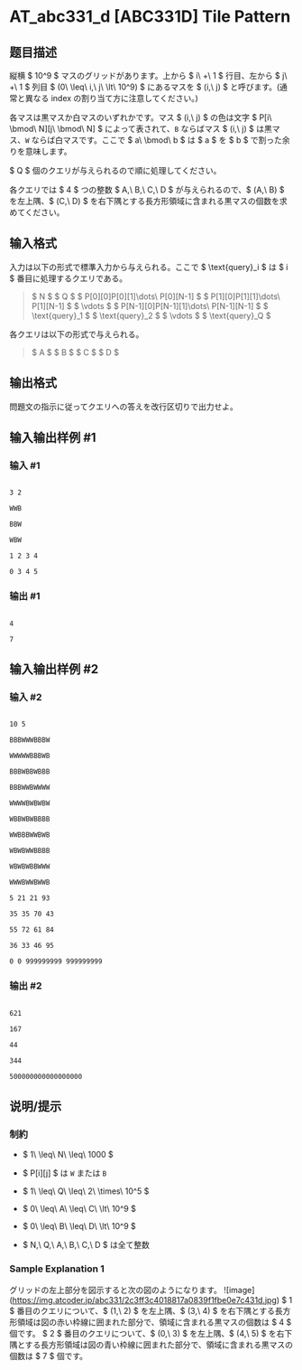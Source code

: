 # AT_abc331_d [ABC331D] Tile Pattern

## 题目描述

[problemUrl]: https://atcoder.jp/contests/abc331/tasks/abc331_d

縦横 $ 10^9 $ マスのグリッドがあります。上から $ i\ +\ 1 $ 行目、左から $ j\ +\ 1 $ 列目 $ (0\ \leq\ i,\ j\ \lt\ 10^9) $ にあるマスを $ (i,\ j) $ と呼びます。(通常と異なる index の割り当て方に注意してください。)  
 各マスは黒マスか白マスのいずれかです。マス $ (i,\ j) $ の色は文字 $ P[i\ \bmod\ N][j\ \bmod\ N] $ によって表されて、`B` ならばマス $ (i,\ j) $ は黒マス、`W` ならば白マスです。ここで $ a\ \bmod\ b $ は $ a $ を $ b $ で割った余りを意味します。

$ Q $ 個のクエリが与えられるので順に処理してください。  
 各クエリでは $ 4 $ つの整数 $ A,\ B,\ C,\ D $ が与えられるので、$ (A,\ B) $ を左上隅、$ (C,\ D) $ を右下隅とする長方形領域に含まれる黒マスの個数を求めてください。

## 输入格式

入力は以下の形式で標準入力から与えられる。ここで $ \text{query}_i $ は $ i $ 番目に処理するクエリである。

> $ N $ $ Q $ $ P[0][0]P[0][1]\dots\ P[0][N-1] $ $ P[1][0]P[1][1]\dots\ P[1][N-1] $ $ \vdots $ $ P[N-1][0]P[N-1][1]\dots\ P[N-1][N-1] $ $ \text{query}_1 $ $ \text{query}_2 $ $ \vdots $ $ \text{query}_Q $

各クエリは以下の形式で与えられる。

> $ A $ $ B $ $ C $ $ D $

## 输出格式

問題文の指示に従ってクエリへの答えを改行区切りで出力せよ。

## 输入输出样例 #1

### 输入 #1

```
3 2
WWB
BBW
WBW
1 2 3 4
0 3 4 5
```

### 输出 #1

```
4
7
```

## 输入输出样例 #2

### 输入 #2

```
10 5
BBBWWWBBBW
WWWWWBBBWB
BBBWBBWBBB
BBBWWBWWWW
WWWWBWBWBW
WBBWBWBBBB
WWBBBWWBWB
WBWBWWBBBB
WBWBWBBWWW
WWWBWWBWWB
5 21 21 93
35 35 70 43
55 72 61 84
36 33 46 95
0 0 999999999 999999999
```

### 输出 #2

```
621
167
44
344
500000000000000000
```

## 说明/提示

### 制約

- $ 1\ \leq\ N\ \leq\ 1000 $
- $ P[i][j] $ は `W` または `B`
- $ 1\ \leq\ Q\ \leq\ 2\ \times\ 10^5 $
- $ 0\ \leq\ A\ \leq\ C\ \lt\ 10^9 $
- $ 0\ \leq\ B\ \leq\ D\ \lt\ 10^9 $
- $ N,\ Q,\ A,\ B,\ C,\ D $ は全て整数
 
### Sample Explanation 1

グリッドの左上部分を図示すると次の図のようになります。 !\[image\](https://img.atcoder.jp/abc331/2c3ff3c4018817a0839f1fbe0e7c431d.jpg) $ 1 $ 番目のクエリについて、$ (1,\ 2) $ を左上隅、$ (3,\ 4) $ を右下隅とする長方形領域は図の赤い枠線に囲まれた部分で、領域に含まれる黒マスの個数は $ 4 $ 個です。 $ 2 $ 番目のクエリについて、$ (0,\ 3) $ を左上隅、$ (4,\ 5) $ を右下隅とする長方形領域は図の青い枠線に囲まれた部分で、領域に含まれる黒マスの個数は $ 7 $ 個です。